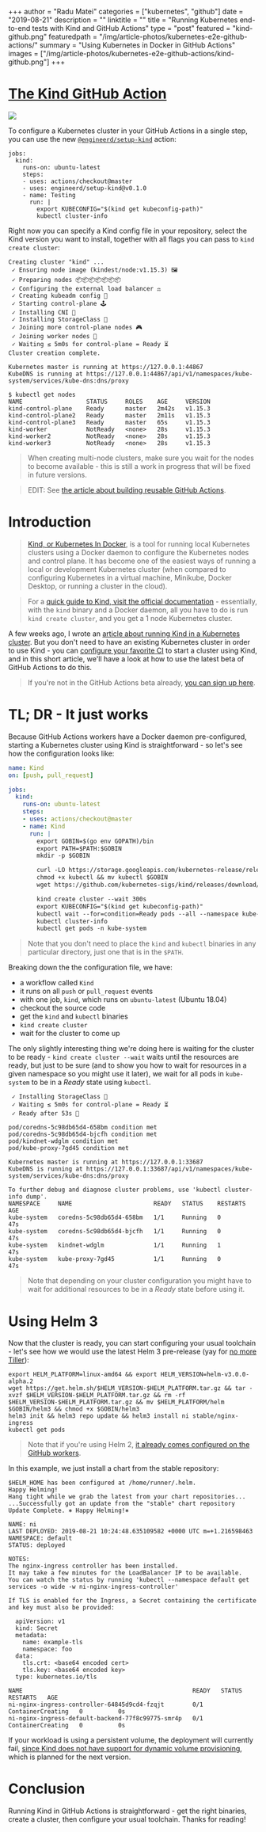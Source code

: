 +++
author = "Radu Matei"
categories = ["kubernetes", "github"]
date = "2019-08-21"
description = ""
linktitle = ""
title = "Running Kubernetes end-to-end tests with Kind and GitHub Actions"
type = "post"
featured = "kind-github.png"
featuredpath = "/img/article-photos/kubernetes-e2e-github-actions/"
summary = "Using Kubernetes in Docker in GitHub Actions"
images = ["/img/article-photos/kubernetes-e2e-github-actions/kind-github.png"]
+++

# [The Kind GitHub Action][kind]

[![](/img/article-photos/building-github-actions/marketplace.PNG)][kind-action]


To configure a Kubernetes cluster in your GitHub Actions in a single step, you can use the new [`@engineerd/setup-kind`][kind-action] action:

```
jobs:
  kind:
    runs-on: ubuntu-latest
    steps:
    - uses: actions/checkout@master
    - uses: engineerd/setup-kind@v0.1.0
    - name: Testing
      run: |
        export KUBECONFIG="$(kind get kubeconfig-path)"
        kubectl cluster-info
```

Right now you can specify a Kind config file in your repository, select the Kind version you want to install, together with all flags you can pass to `kind create cluster`:

```
Creating cluster "kind" ...
 ✓ Ensuring node image (kindest/node:v1.15.3) 🖼
 ✓ Preparing nodes 📦📦📦📦📦📦📦
 ✓ Configuring the external load balancer ⚖️
 ✓ Creating kubeadm config 📜
 ✓ Starting control-plane 🕹️
 ✓ Installing CNI 🔌
 ✓ Installing StorageClass 💾
 ✓ Joining more control-plane nodes 🎮
 ✓ Joining worker nodes 🚜
 ✓ Waiting ≤ 5m0s for control-plane = Ready ⏳
Cluster creation complete. 

Kubernetes master is running at https://127.0.0.1:44867
KubeDNS is running at https://127.0.0.1:44867/api/v1/namespaces/kube-system/services/kube-dns:dns/proxy

$ kubectl get nodes
NAME                  STATUS     ROLES    AGE     VERSION
kind-control-plane    Ready      master   2m42s   v1.15.3
kind-control-plane2   Ready      master   2m11s   v1.15.3
kind-control-plane3   Ready      master   65s     v1.15.3
kind-worker           NotReady   <none>   28s     v1.15.3
kind-worker2          NotReady   <none>   28s     v1.15.3
kind-worker3          NotReady   <none>   28s     v1.15.3
```
> When creating multi-node clusters, make sure you wait for the nodes to become available - this is still a work in progress that will be fixed in future versions.

> EDIT: See [the article about building reusable GitHub Actions](https://radu-matei.com/blog/building-github-actions/).


# Introduction

> [Kind, or Kubernetes In Docker][kind], is a tool for running local Kubernetes clusters using a Docker daemon to configure the Kubernetes nodes and control plane. It has become one of the easiest ways of running a local or development Kubernetes cluster (when compared to configuring Kubernetes in a virtual machine, Minikube, Docker Desktop, or running a cluster in the cloud).

> For a [quick guide to Kind, visit the official documentation][kind-quick-start] - essentially, with the `kind` binary and a Docker daemon, all you have to do is run `kind create cluster`, and you get a 1 node Kubernetes cluster.

A few weeks ago, I wrote an [article about running Kind in a Kubernetes cluster][kind-brigade]. But you don't need to have an existing Kubernetes cluster in order to use Kind - you can [configure your favorite CI][kind-ci-examples] to start a cluster using Kind, and in this short article, we'll have a look at how to use the latest beta of GitHub Actions to do this.

> If you're not in the GitHub Actions beta already, [you can sign up here][beta].

# TL; DR - It just works

Because GitHub Actions workers have a Docker daemon pre-configured, starting a Kubernetes cluster using Kind is straightforward - so let's see how the configuration looks like:

```yaml
name: Kind
on: [push, pull_request]

jobs:
  kind:
    runs-on: ubuntu-latest
    steps:
    - uses: actions/checkout@master
    - name: Kind
      run: |
        export GOBIN=$(go env GOPATH)/bin
        export PATH=$PATH:$GOBIN
        mkdir -p $GOBIN

        curl -LO https://storage.googleapis.com/kubernetes-release/release/`curl -s https://storage.googleapis.com/kubernetes-release/release/stable.txt`/bin/linux/amd64/kubectl
        chmod +x kubectl && mv kubectl $GOBIN
        wget https://github.com/kubernetes-sigs/kind/releases/download/v0.5.0/kind-linux-amd64 && chmod +x kind-linux-amd64 && mv kind-linux-amd64 $GOBIN/kind

        kind create cluster --wait 300s
        export KUBECONFIG="$(kind get kubeconfig-path)"
        kubectl wait --for=condition=Ready pods --all --namespace kube-system
        kubectl cluster-info
        kubectl get pods -n kube-system
```

> Note that you don't need to place the `kind` and `kubectl` binaries in any particular directory, just one that is in the `$PATH`.

Breaking down the the configuration file, we have:

- a workflow called `Kind`
- it runs on all `push` or `pull_request` events
- with one job, `kind`, which runs on `ubuntu-latest` (Ubuntu 18.04)
- checkout the source code
- get the `kind` and `kubectl` binaries
- `kind create cluster`
- wait for the cluster to come up

The only slightly interesting thing we're doing here is waiting for the cluster to be ready - `kind create cluster --wait` waits until the resources are ready, but just to be sure (and to show you how to wait for resources in a given namespace so you might use it later), we wait for all pods in `kube-system` to be in a _Ready_ state using `kubectl`.
```
 ✓ Installing StorageClass 💾
 ✓ Waiting ≤ 5m0s for control-plane = Ready ⏳
 ✓ Ready after 53s 💚

pod/coredns-5c98db65d4-658bm condition met
pod/coredns-5c98db65d4-bjcfh condition met
pod/kindnet-wdglm condition met
pod/kube-proxy-7gd45 condition met

Kubernetes master is running at https://127.0.0.1:33687
KubeDNS is running at https://127.0.0.1:33687/api/v1/namespaces/kube-system/services/kube-dns:dns/proxy

To further debug and diagnose cluster problems, use 'kubectl cluster-info dump'.
NAMESPACE     NAME                       READY   STATUS    RESTARTS   AGE
kube-system   coredns-5c98db65d4-658bm   1/1     Running   0          47s
kube-system   coredns-5c98db65d4-bjcfh   1/1     Running   0          47s
kube-system   kindnet-wdglm              1/1     Running   1          47s
kube-system   kube-proxy-7gd45           1/1     Running   0          47s
```

> Note that depending on your cluster configuration you might have to wait for additional resources to be in a _Ready_ state before using it.

# Using Helm 3

Now that the cluster is ready, you can start configuring your usual toolchain - let's see how we would use the latest Helm 3 pre-release (yay for [no more Tiller][helm-blog]):

```
export HELM_PLATFORM=linux-amd64 && export HELM_VERSION=helm-v3.0.0-alpha.2
wget https://get.helm.sh/$HELM_VERSION-$HELM_PLATFORM.tar.gz && tar -xvzf $HELM_VERSION-$HELM_PLATFORM.tar.gz && rm -rf $HELM_VERSION-$HELM_PLATFORM.tar.gz && mv $HELM_PLATFORM/helm $GOBIN/helm3 && chmod +x $GOBIN/helm3
helm3 init && helm3 repo update && helm3 install ni stable/nginx-ingress
kubectl get pods
```

> Note that if you're using Helm 2, [it already comes configured on the GitHub workers][software-workers].


In this example, we just install a chart from the stable repository:


```
$HELM_HOME has been configured at /home/runner/.helm.
Happy Helming!
Hang tight while we grab the latest from your chart repositories...
...Successfully got an update from the "stable" chart repository
Update Complete. ⎈ Happy Helming!⎈ 

NAME: ni
LAST DEPLOYED: 2019-08-21 10:24:48.635109582 +0000 UTC m=+1.216598463
NAMESPACE: default
STATUS: deployed

NOTES:
The nginx-ingress controller has been installed.
It may take a few minutes for the LoadBalancer IP to be available.
You can watch the status by running 'kubectl --namespace default get services -o wide -w ni-nginx-ingress-controller'

If TLS is enabled for the Ingress, a Secret containing the certificate and key must also be provided:

  apiVersion: v1
  kind: Secret
  metadata:
    name: example-tls
    namespace: foo
  data:
    tls.crt: <base64 encoded cert>
    tls.key: <base64 encoded key>
  type: kubernetes.io/tls

NAME                                                READY   STATUS              RESTARTS   AGE
ni-nginx-ingress-controller-64845d9cd4-fzqjt        0/1     ContainerCreating   0          0s
ni-nginx-ingress-default-backend-77f8c99775-smr4p   0/1     ContainerCreating   0          0s
```

If your workload is using a persistent volume, the deployment will currently fail, [since Kind does not have support for dynamic volume provisioning][kind-pvc], which is planned for the next version.

# Conclusion

Running Kind in GitHub Actions is straightforward - get the right binaries, create a cluster, then configure your usual toolchain. 
Thanks for reading!

[kind]: https://kind.sigs.k8s.io/
[kind-quick-start]: https://kind.sigs.k8s.io/docs/user/quick-start/
[kind-ci-examples]: https://github.com/kind-ci/examples
[kind-brigade]: https://radu-matei.com/blog/kubernetes-e2e-kind-brigade/
[beta]: https://github.com/features/actions/signup/
[helm-blog]: https://helm.sh/blog/helm-3-preview-pt2/
[software-workers]: https://help.github.com/en/articles/software-in-virtual-environments-for-github-actions
[kind-pvc]: https://github.com/kubernetes-sigs/kind/issues/118

[kind-action]: https://github.com/marketplace/actions/kind-kubernetes-in-docker-action